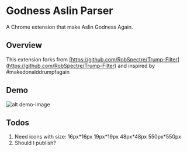 Godness Aslin Parser
================================
A Chrome extension that make Aslin Godness Again.


Overview
--------------------------
This extension forks from [https://github.com/RobSpectre/Trump-Filter](https://github.com/RobSpectre/Trump-Filter) and inspired by #makedonalddrumpfagain

Demo
--------------------------
![alt demo-image](https://github.com/fzhantw/goddess-aslin/images/demo.png)


Todos
--------------------------
1. Need icons with size: 16px\*16px 19px\*19px 48px\*48px 550px\*550px
2. Should I publish?
